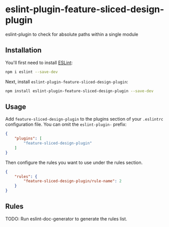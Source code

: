 # eslint-plugin-feature-sliced-design-plugin

eslint-plugin to check for absolute paths within a single module

## Installation

You'll first need to install [ESLint](https://eslint.org/):

```sh
npm i eslint --save-dev
```

Next, install `eslint-plugin-feature-sliced-design-plugin`:

```sh
npm install eslint-plugin-feature-sliced-design-plugin --save-dev
```

## Usage

Add `feature-sliced-design-plugin` to the plugins section of your `.eslintrc` configuration file. You can omit the `eslint-plugin-` prefix:

```json
{
    "plugins": [
        "feature-sliced-design-plugin"
    ]
}
```


Then configure the rules you want to use under the rules section.

```json
{
    "rules": {
        "feature-sliced-design-plugin/rule-name": 2
    }
}
```

## Rules

<!-- begin auto-generated rules list -->
TODO: Run eslint-doc-generator to generate the rules list.
<!-- end auto-generated rules list -->



